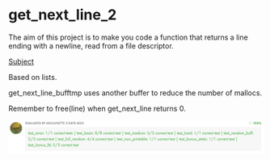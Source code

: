 # get_next_line_2

The aim of this project is to make you code a function that returns a line ending with a newline, read from a file descriptor.

[Subject](./get_next_line.en.pdf)

Based on lists.

get_next_line_bufftmp uses another buffer to reduce the number of mallocs.

Remember to free(line) when get_next_line returns 0.

<img src="./moulinette.png" align="center">
